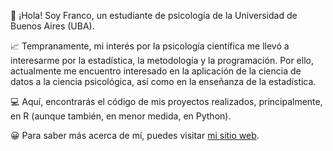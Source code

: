 👋 ¡Hola! Soy Franco, un estudiante de psicología de la Universidad de Buenos Aires (UBA).

📈 Tempranamente, mi interés por la psicología científica me llevó a interesarme por la estadística, la metodología y la programación. Por ello, actualmente me encuentro interesado en la aplicación de la ciencia de datos a la ciencia psicológica, así como en la enseñanza de la estadística.  

💻 Aquí, encontrarás el código de mis proyectos realizados, principalmente, en R (aunque también, en menor medida, en Python).   

😀 Para saber más acerca de mí, puedes visitar [mi sitio web](http://francosbenitez.netlify.app).  


